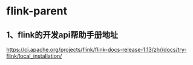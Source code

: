# flink-parent
## 1、flink的开发api帮助手册地址
https://ci.apache.org/projects/flink/flink-docs-release-1.13/zh//docs/try-flink/local_installation/
